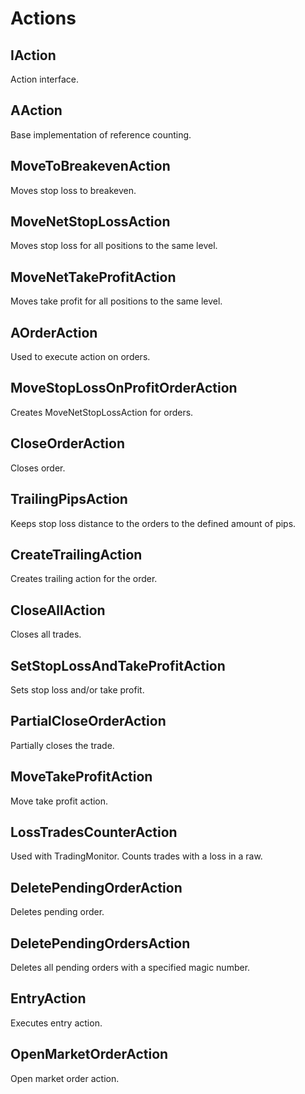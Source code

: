 # Actions

## IAction

Action interface.

## AAction

Base implementation of reference counting.

## MoveToBreakevenAction

Moves stop loss to breakeven.

## MoveNetStopLossAction

Moves stop loss for all positions to the same level.

## MoveNetTakeProfitAction

Moves take profit for all positions to the same level.

## AOrderAction

Used to execute action on orders.

## MoveStopLossOnProfitOrderAction

Creates MoveNetStopLossAction for orders.

## CloseOrderAction

Closes order.

## TrailingPipsAction

Keeps stop loss distance to the orders to the defined amount of pips.

## CreateTrailingAction

Creates trailing action for the order.

## CloseAllAction

Closes all trades.

## SetStopLossAndTakeProfitAction

Sets stop loss and/or take profit.

## PartialCloseOrderAction

Partially closes the trade.

## MoveTakeProfitAction

Move take profit action.

## LossTradesCounterAction

Used with TradingMonitor. Counts trades with a loss in a raw.

## DeletePendingOrderAction

Deletes pending order.

## DeletePendingOrdersAction

Deletes all pending orders with a specified magic number.

## EntryAction

Executes entry action.

## OpenMarketOrderAction

Open market order action.